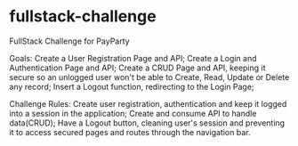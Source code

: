 # fullstack-challenge
FullStack Challenge for PayParty

Goals:
Create a User Registration Page and API;
Create a Login and Authentication Page and API;
Create a CRUD Page and API, keeping it secure so an unlogged user won't be able to Create, Read, Update or Delete any record;
Insert a Logout function, redirecting to the Login Page;

Challenge Rules:
Create user registration, authentication and keep it logged into a session in the application;
Create and consume API to handle data(CRUD);
Have a Logout button, cleaning user's session and preventing it to access secured pages and routes through the navigation bar.
